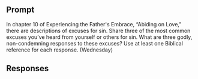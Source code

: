 ---
---

## Prompt

In chapter 10 of Experiencing the Father's Embrace, “Abiding on Love,” there are descriptions of excuses for sin. Share three of the most common excuses you’ve heard from yourself or others for sin. What are three godly, non-condemning responses to these excuses? Use at least one Biblical reference for each response. (Wednesday)

## Responses

